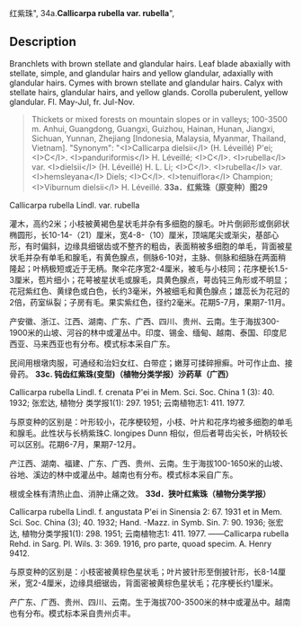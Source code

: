 红紫珠",
34a.**Callicarpa rubella var. rubella**",

## Description
Branchlets with brown stellate and glandular hairs. Leaf blade abaxially with stellate, simple, and glandular hairs and yellow glandular, adaxially with glandular hairs. Cymes with brown stellate and glandular hairs. Calyx with stellate hairs, glandular hairs, and yellow glands. Corolla puberulent, yellow glandular. Fl. May-Jul, fr. Jul-Nov.

> Thickets or mixed forests on mountain slopes or in valleys; 100-3500 m. Anhui, Guangdong, Guangxi, Guizhou, Hainan, Hunan, Jiangxi, Sichuan, Yunnan, Zhejiang [Indonesia, Malaysia, Myanmar, Thailand, Vietnam].
  "Synonym": "&lt;I&gt;Callicarpa dielsii&lt;/I&gt; (H. Léveillé) P'ei; &lt;I&gt;C&lt;/I&gt;. &lt;I&gt;panduriformis&lt;/I&gt; H. Léveillé; &lt;I&gt;C&lt;/I&gt;. &lt;I&gt;rubella&lt;/I&gt; var. &lt;I&gt;dielsii&lt;/I&gt; (H. Léveillé) H. L. Li; &lt;I&gt;C&lt;/I&gt;. &lt;I&gt;rubella&lt;/I&gt; var. &lt;I&gt;hemsleyana&lt;/I&gt; Diels; &lt;I&gt;C&lt;/I&gt;. &lt;I&gt;tenuiflora&lt;/I&gt; Champion; &lt;I&gt;Viburnum dielsii&lt;/I&gt; H. Léveillé.
**33a．红紫珠（原变种）图29**

Callicarpa rubella Lindl. var. rubella

灌木，高约2米；小枝被黄褐色星状毛并杂有多细胞的腺毛。叶片倒卵形或倒卵状椭圆形，长10-14-（21）厘米，宽4-8-（10）厘米，顶端尾尖或渐尖，基部心形，有时偏斜，边缘具细锯齿或不整齐的粗齿，表面稍被多细胞的单毛，背面被星状毛并杂有单毛和腺毛，有黄色腺点，侧脉6-10对，主脉、侧脉和细脉在两面稍隆起；叶柄极短或近于无柄。聚伞花序宽2-4厘米，被毛与小枝同；花序梗长1.5-3厘米，苞片细小；花萼被星状毛或腺毛，具黄色腺点，萼齿钝三角形或不明显；花冠紫红色、黄绿色或白色，长约3毫米，外被细毛和黄色腺点；雄蕊长为花冠的2倍，药室纵裂；子房有毛。果实紫红色，径约2毫米。花期5-7月，果期7-11月。

产安徽、浙江、江西、湖南、广东、广西、四川、贵州、云南。生于海拔300-1900米的山坡、河谷的林中或灌丛中。印度、锡金、缅甸、越南、泰国、印度尼西亚、马来西亚也有分布。模式标本采自广东。

民间用根墩肉服，可通经和治妇女红、白带症；嫩芽可揉碎擦癣。叶可作止血、接骨药。
**33c. 钝齿红紫珠(变型)（植物分类学报）沙药草（广西）**

Callicarpa rubella Lindl. f. crenata P'ei in Mem. Sci. Soc. China 1 (3): 40. 1932; 张宏达, 植物分 类学报1(1): 297. 1951; 云南植物志1: 411. 1977.

与原变种的区别是：叶形较小，花序梗较短，小枝、叶片和花序均被多细胞的单毛和腺毛。此性状与长柄紫珠C. longipes Dunn 相似，但后者萼齿尖长，叶柄较长可以区别。花期6-7月，果期7-12月。

产江西、湖南、福建、广东、广西、贵州、云南。生于海拔100-1650米的山坡、谷地、溪边的林中或灌丛中。越南也有分布。模式标本采自广东。

根或全株有清热止血、消肿止痛之效。
**33d．狭叶红紫珠（植物分类学报）**

Callicarpa rubella Lindl. f. angustata P'ei in Sinensia 2: 67. 1931 et in Mem. Sci. Soc. China (3); 40. 1932; Hand. -Mazz. in Symb. Sin. 7: 90. 1936; 张宏达, 植物分类学报1(1): 298. 1951; 云南植物志1: 411. 1977. ——Callicarpa rubella Rehd. in Sarg. Pl. Wils. 3: 369. 1916, pro parte, quoad specim. A. Henry 9412.

与原变种的区别是：小枝密被黄棕色星状毛；叶片披针形至倒披针形，长8-14厘米，宽2-4厘米，边缘具细锯齿，背面密被黄棕色星状毛；花序梗长约1厘米。

产广东、广西、贵州、四川、云南。生于海拔700-3500米的林中或灌丛中。越南也有分布。模式标本采自贵州贞丰。
